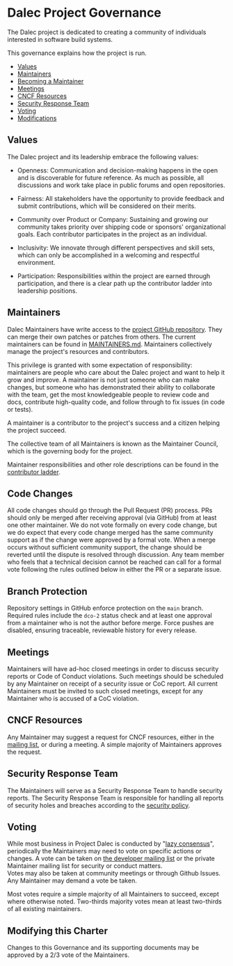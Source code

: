 # Dalec Project Governance

The Dalec project is dedicated to creating a community of individuals interested in software build systems. 

This governance explains how the project is run.

- [Values](#values)
- [Maintainers](#maintainers)
- [Becoming a Maintainer](#becoming-a-maintainer)
- [Meetings](#meetings)
- [CNCF Resources](#cncf-resources)
- [Security Response Team](#security-response-team)
- [Voting](#voting)
- [Modifications](#modifying-this-charter)

## Values

The Dalec project and its leadership embrace the following values:

* Openness: Communication and decision-making happens in the open and is discoverable for future
  reference. As much as possible, all discussions and work take place in public
  forums and open repositories.

* Fairness: All stakeholders have the opportunity to provide feedback and submit
  contributions, which will be considered on their merits.

* Community over Product or Company: Sustaining and growing our community takes
  priority over shipping code or sponsors' organizational goals.  Each
  contributor participates in the project as an individual.

* Inclusivity: We innovate through different perspectives and skill sets, which
  can only be accomplished in a welcoming and respectful environment.

* Participation: Responsibilities within the project are earned through
  participation, and there is a clear path up the contributor ladder into leadership
  positions.

## Maintainers

Dalec Maintainers have write access to the [project GitHub repository](https://github.com/project-dalec/dalec).
They can merge their own patches or patches from others. The current maintainers
can be found in [MAINTAINERS.md](./MAINTAINERS.md).  Maintainers collectively manage the project's
resources and contributors.

This privilege is granted with some expectation of responsibility: maintainers
are people who care about the Dalec project and want to help it grow and
improve. A maintainer is not just someone who can make changes, but someone who
has demonstrated their ability to collaborate with the team, get the most
knowledgeable people to review code and docs, contribute high-quality code, and
follow through to fix issues (in code or tests).

A maintainer is a contributor to the project's success and a citizen helping
the project succeed.

The collective team of all Maintainers is known as the Maintainer Council, which
is the governing body for the project.

Maintainer responsibilities and other role descriptions can be found in the [contributor ladder](./CONTRIBUTOR_LADDER.md).

## Code Changes
All code changes should go through the Pull Request (PR) process. PRs should only be merged after receiving approval (via GitHub) from at least one other maintainer.
We do not vote formally on every code change, but we do expect that every code change merged has the same community support as if the change were approved by a formal vote. When a merge occurs without sufficient community support, the change should be reverted until the dispute is resolved through discussion. Any team member who feels that a technical decision cannot be reached can call for a formal vote following the rules outlined below in either the PR or a separate issue.

## Branch Protection

Repository settings in GitHub enforce protection on the `main` branch. Required rules include the `dco-2` status check and at least one approval from a maintainer who is not the author before merge. Force pushes are disabled, ensuring traceable, reviewable history for every release.

## Meetings

Maintainers will have ad-hoc closed meetings in order to discuss security reports
or Code of Conduct violations. Such meetings should be scheduled by any
Maintainer on receipt of a security issue or CoC report. All current Maintainers
must be invited to such closed meetings, except for any Maintainer who is
accused of a CoC violation.

## CNCF Resources

Any Maintainer may suggest a request for CNCF resources, either in the
[mailing list](https://groups.google.com/g/project-dalec), or during a
meeting.  A simple majority of Maintainers approves the request.  


## Security Response Team

The Maintainers will serve as a Security Response Team to handle security reports. The Security Response Team is responsible for handling all reports of security
holes and breaches according to the [security policy](./SECURITY.md).

## Voting

While most business in Project Dalec is conducted by "[lazy consensus](https://community.apache.org/committers/lazyConsensus.html)", 
periodically the Maintainers may need to vote on specific actions or changes.
A vote can be taken on [the developer mailing list](https://groups.google.com/g/project-dalec) or
the private Maintainer mailing list for security or conduct matters.  
Votes may also be taken at community meetings or through Github Issues.  Any Maintainer may
demand a vote be taken.

Most votes require a simple majority of all Maintainers to succeed, except where
otherwise noted.  Two-thirds majority votes mean at least two-thirds of all 
existing maintainers.

## Modifying this Charter

Changes to this Governance and its supporting documents may be approved by 
a 2/3 vote of the Maintainers.
